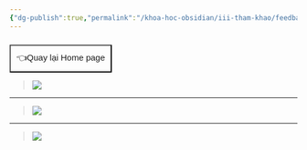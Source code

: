 ```yaml
---
{"dg-publish":true,"permalink":"/khoa-hoc-obsidian/iii-tham-khao/feedback-cua-hoc-vien/","noteIcon":"3"}
---
```


<div style="display: flex; justify-content: left; cursor: pointer;"> <a href="https://khoahocobsidian.com/" target="_blank"> <button style=" font-size: 15px; padding: 10px; height: fit-content; margin-top: 10px; background: var(--text-accent); font-weight: 10; color: var(--text-on-accent); "> 👈Quay lại Home page </button> </a> </div>

>![](https://i.imgur.com/Qdpslmf.png)
---
>![](https://i.imgur.com/9OATh9F.png)
---
>![](https://i.imgur.com/biaBB1X.png)
